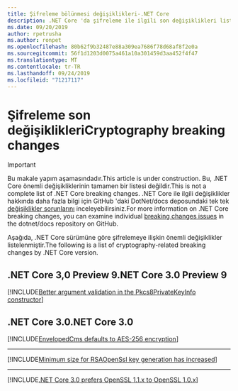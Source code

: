 ```yaml
---
title: Şifreleme bölünmesi değişiklikleri-.NET Core
description: .NET Core 'da şifreleme ile ilgili son değişiklikleri listeler.
ms.date: 09/20/2019
author: rpetrusha
ms.author: ronpet
ms.openlocfilehash: 80b62f9b32487e88a309ea7686f78d68af8f2e0a
ms.sourcegitcommit: 56f1d1203d0075a461a10a301459d3aa452f4f47
ms.translationtype: MT
ms.contentlocale: tr-TR
ms.lasthandoff: 09/24/2019
ms.locfileid: "71217117"
---
```

# <a name="cryptography-breaking-changes"></a><span data-ttu-id="01f7d-103">Şifreleme son değişiklikleri</span><span class="sxs-lookup"><span data-stu-id="01f7d-103">Cryptography breaking changes</span></span>

> [!IMPORTANT]
> <span data-ttu-id="01f7d-104">Bu makale yapım aşamasındadır.</span><span class="sxs-lookup"><span data-stu-id="01f7d-104">This article is under construction.</span></span> <span data-ttu-id="01f7d-105">Bu, .NET Core önemli değişikliklerinin tamamen bir listesi değildir.</span><span class="sxs-lookup"><span data-stu-id="01f7d-105">This is not a complete list of .NET Core breaking changes.</span></span> <span data-ttu-id="01f7d-106">.NET Core ile ilgili değişiklikler hakkında daha fazla bilgi için GitHub 'daki DotNet/docs deposundaki tek tek [değişiklikler sorunlarını](https://github.com/dotnet/docs/issues?q=is%3Aissue+is%3Aopen+label%3Abreaking-change) inceleyebilirsiniz.</span><span class="sxs-lookup"><span data-stu-id="01f7d-106">For more information on .NET Core breaking changes, you can examine individual [breaking changes issues](https://github.com/dotnet/docs/issues?q=is%3Aissue+is%3Aopen+label%3Abreaking-change) in the dotnet/docs repository on GitHub.</span></span> 

<span data-ttu-id="01f7d-107">Aşağıda, .NET Core sürümüne göre şifrelemeye ilişkin önemli değişiklikler listelenmiştir.</span><span class="sxs-lookup"><span data-stu-id="01f7d-107">The following is a list of cryptography-related breaking changes by .NET Core version.</span></span>

## <a name="net-core-30-preview-9"></a><span data-ttu-id="01f7d-108">.NET Core 3,0 Preview 9</span><span class="sxs-lookup"><span data-stu-id="01f7d-108">.NET Core 3.0 Preview 9</span></span>

[!INCLUDE[Better argument validation in the Pkcs8PrivateKeyInfo constructor](~/includes/core-changes/cryptography/better-argument-validation-in-pkcs8privatekeyinfo-ctor.md)]

## <a name="net-core-30"></a><span data-ttu-id="01f7d-109">.NET Core 3.0</span><span class="sxs-lookup"><span data-stu-id="01f7d-109">.NET Core 3.0</span></span>

[!INCLUDE[EnvelopedCms defaults to AES-256 encryption](~/includes/core-changes/cryptography/envelopedcms-defaults-to-aes256.md)]

***

[!INCLUDE[Minimum size for RSAOpenSsl key generation has increased](~/includes/core-changes/cryptography/minimum-rsaopenssl-key-size-change.md)]

***

[!INCLUDE[.NET Core 3.0 prefers OpenSSL 1.1.x to OpenSSL 1.0.x](~/includes/core-changes/cryptography/net-core-3-0-prefers-openssl-1-1-x.md)]
